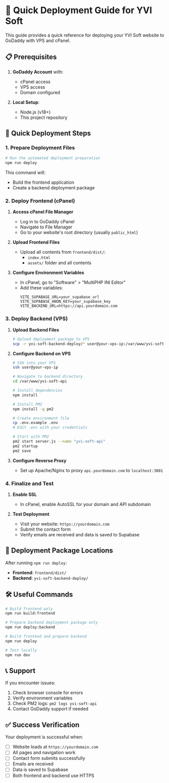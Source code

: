 # 🚀 Quick Deployment Guide for YVI Soft

This guide provides a quick reference for deploying your YVI Soft website to GoDaddy with VPS and cPanel.

## 📋 Prerequisites

1. **GoDaddy Account** with:
   - cPanel access
   - VPS access
   - Domain configured

2. **Local Setup**:
   - Node.js (v18+)
   - This project repository

## 🚀 Quick Deployment Steps

### 1. Prepare Deployment Files

```bash
# Run the automated deployment preparation
npm run deploy
```

This command will:
- Build the frontend application
- Create a backend deployment package

### 2. Deploy Frontend (cPanel)

1. **Access cPanel File Manager**
   - Log in to GoDaddy cPanel
   - Navigate to File Manager
   - Go to your website's root directory (usually `public_html`)

2. **Upload Frontend Files**
   - Upload all contents from `frontend/dist/`:
     - `index.html`
     - `assets/` folder and all contents

3. **Configure Environment Variables**
   - In cPanel, go to "Software" > "MultiPHP INI Editor"
   - Add these variables:
     ```
     VITE_SUPABASE_URL=your_supabase_url
     VITE_SUPABASE_ANON_KEY=your_supabase_key
     VITE_BACKEND_URL=https://api.yourdomain.com
     ```

### 3. Deploy Backend (VPS)

1. **Upload Backend Files**
   ```bash
   # Upload deployment package to VPS
   scp -r yvi-soft-backend-deploy/* user@your-vps-ip:/var/www/yvi-soft-api
   ```

2. **Configure Backend on VPS**
   ```bash
   # SSH into your VPS
   ssh user@your-vps-ip
   
   # Navigate to backend directory
   cd /var/www/yvi-soft-api
   
   # Install dependencies
   npm install
   
   # Install PM2
   npm install -g pm2
   
   # Create environment file
   cp .env.example .env
   # Edit .env with your credentials
   
   # Start with PM2
   pm2 start server.js --name "yvi-soft-api"
   pm2 startup
   pm2 save
   ```

3. **Configure Reverse Proxy**
   - Set up Apache/Nginx to proxy `api.yourdomain.com` to `localhost:3001`

### 4. Finalize and Test

1. **Enable SSL**
   - In cPanel, enable AutoSSL for your domain and API subdomain

2. **Test Deployment**
   - Visit your website: `https://yourdomain.com`
   - Submit the contact form
   - Verify emails are received and data is saved to Supabase

## 📁 Deployment Package Locations

After running `npm run deploy`:

- **Frontend**: `frontend/dist/`
- **Backend**: `yvi-soft-backend-deploy/`

## 🛠️ Useful Commands

```bash
# Build frontend only
npm run build:frontend

# Prepare backend deployment package only
npm run deploy:backend

# Build frontend and prepare backend
npm run deploy

# Test locally
npm run dev
```

## 📞 Support

If you encounter issues:
1. Check browser console for errors
2. Verify environment variables
3. Check PM2 logs: `pm2 logs yvi-soft-api`
4. Contact GoDaddy support if needed

## ✅ Success Verification

Your deployment is successful when:
- [ ] Website loads at `https://yourdomain.com`
- [ ] All pages and navigation work
- [ ] Contact form submits successfully
- [ ] Emails are received
- [ ] Data is saved to Supabase
- [ ] Both frontend and backend use HTTPS